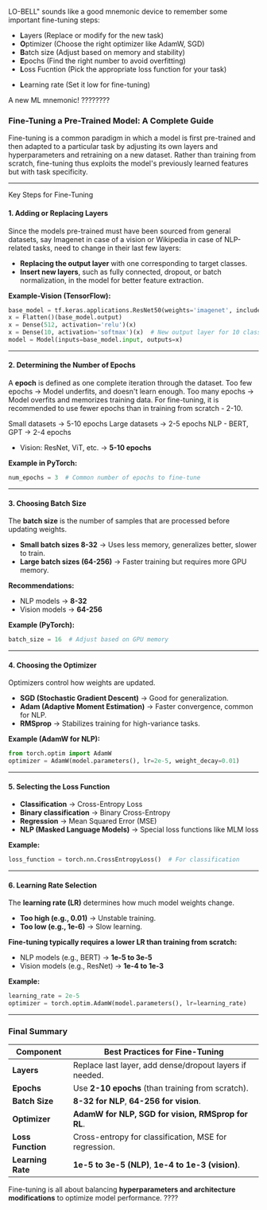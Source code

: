 LO-BELL" sounds like a good mnemonic device to remember some important fine-tuning steps: 

* **L**ayers (Replace or modify for the new task) 
* **O**ptimizer (Choose the right optimizer like AdamW, SGD)
* **B**atch size (Adjust based on memory and stability)
* **E**pochs (Find the right number to avoid overfitting)
* **L**oss Fucntion (Pick the appropriate loss function for your task)
- **L**earning rate (Set it low for fine-tuning)  

A new ML mnemonic! ????????

### **Fine-Tuning a Pre-Trained Model: A Complete Guide**  

Fine-tuning is a common paradigm in which a model is first pre-trained and then adapted to a particular task by adjusting its own layers and hyperparameters and retraining on a new dataset. Rather than training from scratch, fine-tuning thus exploits the model's previously learned features but with task specificity.  

---

Key Steps for Fine-Tuning 

#### **1. Adding or Replacing Layers** 

Since the models pre-trained must have been sourced from general datasets, say Imagenet in case of a vision or Wikipedia in case of NLP-related tasks, need to change in their last few layers:

- **Replacing the output layer** with one corresponding to target classes.
- **Insert new layers**, such as fully connected, dropout, or batch normalization, in the model for better feature extraction.  

**Example-Vision (TensorFlow):**  
```python
base_model = tf.keras.applications.ResNet50(weights='imagenet', include_top=False)
x = Flatten()(base_model.output)
x = Dense(512, activation='relu')(x)
x = Dense(10, activation='softmax')(x)  # New output layer for 10 classes
model = Model(inputs=base_model.input, outputs=x)
```  

---

#### **2. Determining the Number of Epochs** 
A **epoch** is defined as one complete iteration through the dataset.
Too few epochs → Model underfits, and doesn't learn enough. 
Too many epochs → Model overfits and memorizes training data. 
For fine-tuning, it is recommended to use fewer epochs than in training from scratch - 2-10. 

Small datasets → 5-10 epochs 
Large datasets → 2-5 epochs 
NLP - BERT, GPT → 2-4 epochs
- Vision: ResNet, ViT, etc. → **5-10 epochs**  

**Example in PyTorch:** 
```python
num_epochs = 3  # Common number of epochs to fine-tune
```

---

#### **3. Choosing Batch Size**
 The **batch size** is the number of samples that are processed before updating weights. 
- **Small batch sizes 8-32** → Uses less memory, generalizes better, slower to train.
- **Large batch sizes (64-256)** → Faster training but requires more GPU memory. 

**Recommendations:** 
- NLP models → **8-32** 
- Vision models → **64-256** 

**Example (PyTorch):** 
```python
batch_size = 16  # Adjust based on GPU memory
``` 

---

#### **4. Choosing the Optimizer** 
Optimizers control how weights are updated. 
- **SGD (Stochastic Gradient Descent)** → Good for generalization.
- **Adam (Adaptive Moment Estimation)** → Faster convergence, common for NLP.  
- **RMSprop** → Stabilizes training for high-variance tasks.  

**Example (AdamW for NLP):**  
```python
from torch.optim import AdamW
optimizer = AdamW(model.parameters(), lr=2e-5, weight_decay=0.01)
```  

---

#### **5. Selecting the Loss Function**  
- **Classification** → Cross-Entropy Loss  
- **Binary classification** → Binary Cross-Entropy  
- **Regression** → Mean Squared Error (MSE)
- **NLP (Masked Language Models)** → Special loss functions like MLM loss  

**Example:**  
```python
loss_function = torch.nn.CrossEntropyLoss()  # For classification
```  

---

#### **6. Learning Rate Selection**  
The **learning rate (LR)** determines how much model weights change.  
- **Too high (e.g., 0.01)** → Unstable training.  
- **Too low (e.g., 1e-6)** → Slow learning.

**Fine-tuning typically requires a lower LR than training from scratch:**  
- NLP models (e.g., BERT) → **1e-5 to 3e-5**  
- Vision models (e.g., ResNet) → **1e-4 to 1e-3**  

**Example:**  
```python
learning_rate = 2e-5
optimizer = torch.optim.AdamW(model.parameters(), lr=learning_rate)
```  

---

### **Final Summary**  

| **Component**  | **Best Practices for Fine-Tuning** |
|---------------|--------------------------------|
| **Layers** | Replace last layer, add dense/dropout layers if needed. |
| **Epochs** | Use **2-10 epochs** (than training from scratch). |
| **Batch Size** | **8-32 for NLP**, **64-256 for vision**. |
| **Optimizer** | **AdamW for NLP, SGD for vision, RMSprop for RL**. |
| **Loss Function** | Cross-entropy for classification, MSE for regression. |
| **Learning Rate** | **1e-5 to 3e-5 (NLP)**, **1e-4 to 1e-3 (vision)**. |

Fine-tuning is all about balancing **hyperparameters and architecture modifications** to optimize model performance. ????
